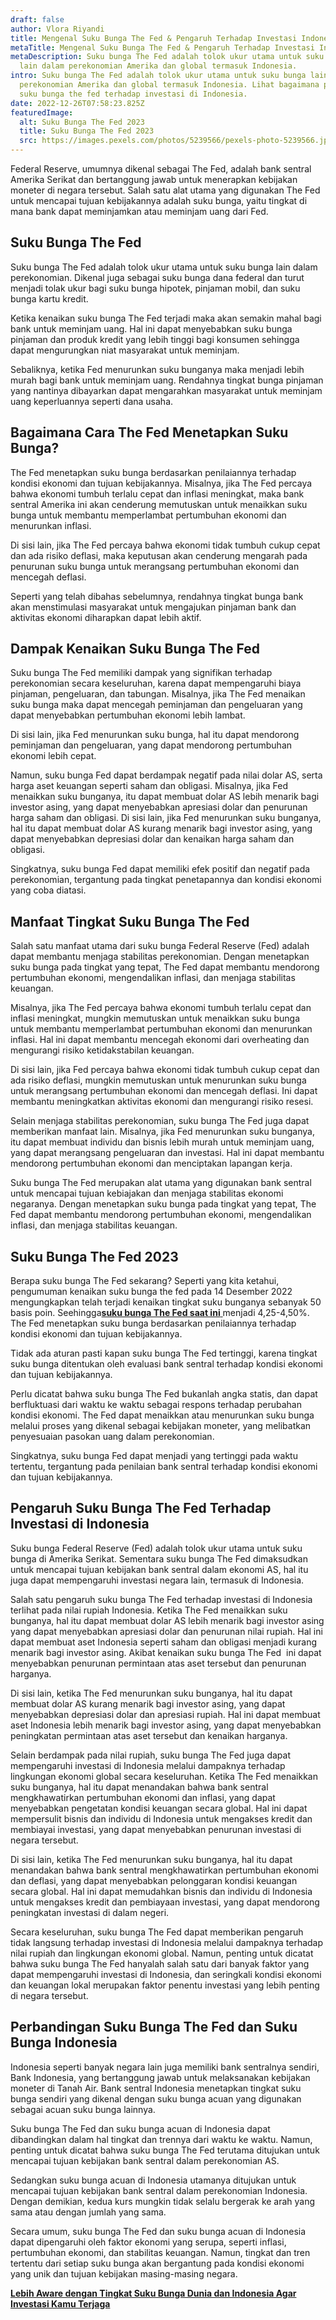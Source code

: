 ```yaml
---
draft: false
author: Vlora Riyandi
title: Mengenal Suku Bunga The Fed & Pengaruh Terhadap Investasi Indonesia
metaTitle: Mengenal Suku Bunga The Fed & Pengaruh Terhadap Investasi Indonesia
metaDescription: Suku bunga The Fed adalah tolok ukur utama untuk suku bunga
  lain dalam perekonomian Amerika dan global termasuk Indonesia.
intro: Suku bunga The Fed adalah tolok ukur utama untuk suku bunga lain dalam
  perekonomian Amerika dan global termasuk Indonesia. Lihat bagaimana pengaruh
  suku bunga the fed terhadap investasi di Indonesia.
date: 2022-12-26T07:58:23.825Z
featuredImage:
  alt: Suku Bunga The Fed 2023
  title: Suku Bunga The Fed 2023
  src: https://images.pexels.com/photos/5239566/pexels-photo-5239566.jpeg?auto=compress&cs=tinysrgb&w=600
---
```

Federal Reserve, umumnya dikenal sebagai The Fed, adalah bank sentral Amerika Serikat dan bertanggung jawab untuk menerapkan kebijakan moneter di negara tersebut. Salah satu alat utama yang digunakan The Fed untuk mencapai tujuan kebijakannya adalah suku bunga, yaitu tingkat di mana bank dapat meminjamkan atau meminjam uang dari Fed.

## Suku Bunga The Fed

Suku bunga The Fed adalah tolok ukur utama untuk suku bunga lain dalam perekonomian. Dikenal juga sebagai suku bunga dana federal dan turut menjadi tolak ukur bagi suku bunga hipotek, pinjaman mobil, dan suku bunga kartu kredit. 

Ketika kenaikan suku bunga The Fed terjadi maka akan semakin mahal bagi bank untuk meminjam uang. Hal ini dapat menyebabkan suku bunga pinjaman dan produk kredit yang lebih tinggi bagi konsumen sehingga dapat mengurungkan niat masyarakat untuk meminjam. 

Sebaliknya, ketika Fed menurunkan suku bunganya maka menjadi lebih murah bagi bank untuk meminjam uang. Rendahnya tingkat bunga pinjaman yang nantinya dibayarkan dapat mengarahkan masyarakat untuk meminjam uang keperluannya seperti dana usaha.

## Bagaimana Cara The Fed Menetapkan Suku Bunga?

The Fed menetapkan suku bunga berdasarkan penilaiannya terhadap kondisi ekonomi dan tujuan kebijakannya. Misalnya, jika The Fed percaya bahwa ekonomi tumbuh terlalu cepat dan inflasi meningkat, maka bank sentral Amerika ini akan cenderung memutuskan untuk menaikkan suku bunga untuk membantu memperlambat pertumbuhan ekonomi dan menurunkan inflasi. 

Di sisi lain, jika The Fed percaya bahwa ekonomi tidak tumbuh cukup cepat dan ada risiko deflasi, maka keputusan akan cenderung mengarah pada penurunan suku bunga untuk merangsang pertumbuhan ekonomi dan mencegah deflasi. 

Seperti yang telah dibahas sebelumnya, rendahnya tingkat bunga bank akan menstimulasi masyarakat untuk mengajukan pinjaman bank dan aktivitas ekonomi diharapkan dapat lebih aktif.

## Dampak Kenaikan Suku Bunga The Fed

Suku bunga The Fed memiliki dampak yang signifikan terhadap perekonomian secara keseluruhan, karena dapat mempengaruhi biaya pinjaman, pengeluaran, dan tabungan. Misalnya, jika The Fed menaikan suku bunga maka dapat mencegah peminjaman dan pengeluaran yang dapat menyebabkan pertumbuhan ekonomi lebih lambat. 

Di sisi lain, jika Fed menurunkan suku bunga, hal itu dapat mendorong peminjaman dan pengeluaran, yang dapat mendorong pertumbuhan ekonomi lebih cepat.

Namun, suku bunga Fed dapat berdampak negatif pada nilai dolar AS, serta harga aset keuangan seperti saham dan obligasi. Misalnya, jika Fed menaikkan suku bunganya, itu dapat membuat dolar AS lebih menarik bagi investor asing, yang dapat menyebabkan apresiasi dolar dan penurunan harga saham dan obligasi. Di sisi lain, jika Fed menurunkan suku bunganya, hal itu dapat membuat dolar AS kurang menarik bagi investor asing, yang dapat menyebabkan depresiasi dolar dan kenaikan harga saham dan obligasi.

Singkatnya, suku bunga Fed dapat memiliki efek positif dan negatif pada perekonomian, tergantung pada tingkat penetapannya dan kondisi ekonomi yang coba diatasi.

## Manfaat Tingkat Suku Bunga The Fed

Salah satu manfaat utama dari suku bunga Federal Reserve (Fed) adalah dapat membantu menjaga stabilitas perekonomian. Dengan menetapkan suku bunga pada tingkat yang tepat, The Fed dapat membantu mendorong pertumbuhan ekonomi, mengendalikan inflasi, dan menjaga stabilitas keuangan.

Misalnya, jika The Fed percaya bahwa ekonomi tumbuh terlalu cepat dan inflasi meningkat, mungkin memutuskan untuk menaikkan suku bunga untuk membantu memperlambat pertumbuhan ekonomi dan menurunkan inflasi. Hal ini dapat membantu mencegah ekonomi dari overheating dan mengurangi risiko ketidakstabilan keuangan.

Di sisi lain, jika Fed percaya bahwa ekonomi tidak tumbuh cukup cepat dan ada risiko deflasi, mungkin memutuskan untuk menurunkan suku bunga untuk merangsang pertumbuhan ekonomi dan mencegah deflasi. Ini dapat membantu meningkatkan aktivitas ekonomi dan mengurangi risiko resesi.

Selain menjaga stabilitas perekonomian, suku bunga The Fed juga dapat memberikan manfaat lain. Misalnya, jika Fed menurunkan suku bunganya, itu dapat membuat individu dan bisnis lebih murah untuk meminjam uang, yang dapat merangsang pengeluaran dan investasi. Hal ini dapat membantu mendorong pertumbuhan ekonomi dan menciptakan lapangan kerja.

Suku bunga The Fed merupakan alat utama yang digunakan bank sentral untuk mencapai tujuan kebiajakan dan menjaga stabilitas ekonomi negaranya. Dengan menetapkan suku bunga pada tingkat yang tepat, The Fed dapat membantu mendorong pertumbuhan ekonomi, mengendalikan inflasi, dan menjaga stabilitas keuangan.

## Suku Bunga The Fed 2023

Berapa suku bunga The Fed sekarang? Seperti yang kita ketahui, pengumuman kenaikan suku bunga the fed pada 14 Desember 2022 mengungkapkan telah terjadi kenaikan tingkat suku bunganya sebanyak 50 basis poin. Seehingga[**suku bunga The Fed saat ini** ](https://landx.id/blog/suku-bunga-the-fed-naik-lagi-bagaimana-nasib-suku-bunga-dalam-negeri/)menjadi 4,25-4,50%. The Fed menetapkan suku bunga berdasarkan penilaiannya terhadap kondisi ekonomi dan tujuan kebijakannya.

Tidak ada aturan pasti kapan suku bunga The Fed tertinggi, karena tingkat suku bunga ditentukan oleh evaluasi bank sentral terhadap kondisi ekonomi dan tujuan kebijakannya.

Perlu dicatat bahwa suku bunga The Fed bukanlah angka statis, dan dapat berfluktuasi dari waktu ke waktu sebagai respons terhadap perubahan kondisi ekonomi. The Fed dapat menaikkan atau menurunkan suku bunga melalui proses yang dikenal sebagai kebijakan moneter, yang melibatkan penyesuaian pasokan uang dalam perekonomian.

Singkatnya, suku bunga Fed dapat menjadi yang tertinggi pada waktu tertentu, tergantung pada penilaian bank sentral terhadap kondisi ekonomi dan tujuan kebijakannya.

## Pengaruh Suku Bunga The Fed Terhadap Investasi di Indonesia

Suku bunga Federal Reserve (Fed) adalah tolok ukur utama untuk suku bunga di Amerika Serikat. Sementara suku bunga The Fed dimaksudkan untuk mencapai tujuan kebijakan bank sentral dalam ekonomi AS, hal itu juga dapat mempengaruhi investasi negara lain, termasuk di Indonesia.

Salah satu pengaruh suku bunga The Fed terhadap investasi di Indonesia terlihat pada nilai rupiah Indonesia. Ketika The Fed menaikkan suku bunganya, hal itu dapat membuat dolar AS lebih menarik bagi investor asing yang dapat menyebabkan apresiasi dolar dan penurunan nilai rupiah. Hal ini dapat membuat aset Indonesia seperti saham dan obligasi menjadi kurang menarik bagi investor asing. Akibat kenaikan suku bunga The Fed  ini dapat menyebabkan penurunan permintaan atas aset tersebut dan penurunan harganya.

Di sisi lain, ketika The Fed menurunkan suku bunganya, hal itu dapat membuat dolar AS kurang menarik bagi investor asing, yang dapat menyebabkan depresiasi dolar dan apresiasi rupiah. Hal ini dapat membuat aset Indonesia lebih menarik bagi investor asing, yang dapat menyebabkan peningkatan permintaan atas aset tersebut dan kenaikan harganya.

Selain berdampak pada nilai rupiah, suku bunga The Fed juga dapat mempengaruhi investasi di Indonesia melalui dampaknya terhadap lingkungan ekonomi global secara keseluruhan. Ketika The Fed menaikkan suku bunganya, hal itu dapat menandakan bahwa bank sentral mengkhawatirkan pertumbuhan ekonomi dan inflasi, yang dapat menyebabkan pengetatan kondisi keuangan secara global. Hal ini dapat mempersulit bisnis dan individu di Indonesia untuk mengakses kredit dan membiayai investasi, yang dapat menyebabkan penurunan investasi di negara tersebut.

Di sisi lain, ketika The Fed menurunkan suku bunganya, hal itu dapat menandakan bahwa bank sentral mengkhawatirkan pertumbuhan ekonomi dan deflasi, yang dapat menyebabkan pelonggaran kondisi keuangan secara global. Hal ini dapat memudahkan bisnis dan individu di Indonesia untuk mengakses kredit dan pembiayaan investasi, yang dapat mendorong peningkatan investasi di dalam negeri.

Secara keseluruhan, suku bunga The Fed dapat memberikan pengaruh tidak langsung terhadap investasi di Indonesia melalui dampaknya terhadap nilai rupiah dan lingkungan ekonomi global. Namun, penting untuk dicatat bahwa suku bunga The Fed hanyalah salah satu dari banyak faktor yang dapat mempengaruhi investasi di Indonesia, dan seringkali kondisi ekonomi dan keuangan lokal merupakan faktor penentu investasi yang lebih penting di negara tersebut.

## Perbandingan Suku Bunga The Fed dan Suku Bunga Indonesia

Indonesia seperti banyak negara lain juga memiliki bank sentralnya sendiri, Bank Indonesia, yang bertanggung jawab untuk melaksanakan kebijakan moneter di Tanah Air. Bank sentral Indonesia menetapkan tingkat suku bunga sendiri yang dikenal dengan suku bunga acuan yang digunakan sebagai acuan suku bunga lainnya.

Suku bunga The Fed dan suku bunga acuan di Indonesia dapat dibandingkan dalam hal tingkat dan trennya dari waktu ke waktu. Namun, penting untuk dicatat bahwa suku bunga The Fed terutama ditujukan untuk mencapai tujuan kebijakan bank sentral dalam perekonomian AS. 

Sedangkan suku bunga acuan di Indonesia utamanya ditujukan untuk mencapai tujuan kebijakan bank sentral dalam perekonomian Indonesia. Dengan demikian, kedua kurs mungkin tidak selalu bergerak ke arah yang sama atau dengan jumlah yang sama.

Secara umum, suku bunga The Fed dan suku bunga acuan di Indonesia dapat dipengaruhi oleh faktor ekonomi yang serupa, seperti inflasi, pertumbuhan ekonomi, dan stabilitas keuangan. Namun, tingkat dan tren tertentu dari setiap suku bunga akan bergantung pada kondisi ekonomi yang unik dan tujuan kebijakan masing-masing negara.[](https://app.landx.id/?utm_source=Organic+Page&utm_medium=Content+Blog&utm_campaign=BlogLandX&utm_id=Blog)

**[Lebih Aware dengan Tingkat Suku Bunga Dunia dan Indonesia Agar Investasi Kamu Terjaga](https://app.landx.id/?utm_source=Organic+Page&utm_medium=Content+Blog&utm_campaign=BlogLandX&utm_id=Blog)**